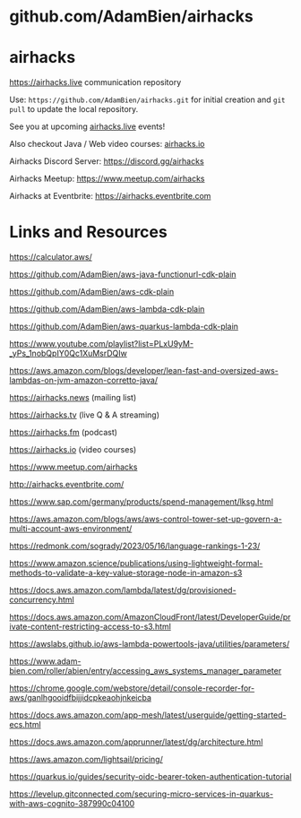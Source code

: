 # github.com/AdamBien/airhacks
airhacks
========

https://airhacks.live communication repository

Use: `https://github.com/AdamBien/airhacks.git` for initial creation and `git pull` to update the local repository.

See you at upcoming [airhacks.live](https://airhacks.live) events! 

Also checkout Java / Web video courses: [airhacks.io](http://airhacks.io) 

Airhacks Discord Server: https://discord.gg/airhacks

Airhacks Meetup: https://www.meetup.com/airhacks

Airhacks at Eventbrite: https://airhacks.eventbrite.com




# Links and Resources

https://calculator.aws/

https://github.com/AdamBien/aws-java-functionurl-cdk-plain

https://github.com/AdamBien/aws-cdk-plain

https://github.com/AdamBien/aws-lambda-cdk-plain

https://github.com/AdamBien/aws-quarkus-lambda-cdk-plain

https://www.youtube.com/playlist?list=PLxU9yM-_yPs_1nobQpIY0Qc1XuMsrDQIw

https://aws.amazon.com/blogs/developer/lean-fast-and-oversized-aws-lambdas-on-jvm-amazon-corretto-java/

https://airhacks.news (mailing list)

https://airhacks.tv (live Q & A streaming)

https://airhacks.fm (podcast)

https://airhacks.io (video courses)

https://www.meetup.com/airhacks

http://airhacks.eventbrite.com/

https://www.sap.com/germany/products/spend-management/lksg.html



https://aws.amazon.com/blogs/aws/aws-control-tower-set-up-govern-a-multi-account-aws-environment/

https://redmonk.com/sogrady/2023/05/16/language-rankings-1-23/

https://www.amazon.science/publications/using-lightweight-formal-methods-to-validate-a-key-value-storage-node-in-amazon-s3

https://docs.aws.amazon.com/lambda/latest/dg/provisioned-concurrency.html

https://docs.aws.amazon.com/AmazonCloudFront/latest/DeveloperGuide/private-content-restricting-access-to-s3.html

https://awslabs.github.io/aws-lambda-powertools-java/utilities/parameters/

https://www.adam-bien.com/roller/abien/entry/accessing_aws_systems_manager_parameter

https://chrome.google.com/webstore/detail/console-recorder-for-aws/ganlhgooidfbijjidcpkeaohjnkeicba

https://docs.aws.amazon.com/app-mesh/latest/userguide/getting-started-ecs.html

https://docs.aws.amazon.com/apprunner/latest/dg/architecture.html

https://aws.amazon.com/lightsail/pricing/

https://quarkus.io/guides/security-oidc-bearer-token-authentication-tutorial

https://levelup.gitconnected.com/securing-micro-services-in-quarkus-with-aws-cognito-387990c04100